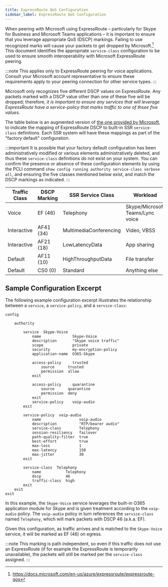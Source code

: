 ```yaml
---
title: ExpressRoute QoS Configuration
sidebar_label: ExpressRoute QoS Configuration
---
```


When peering with Microsoft using ExpressRoute – particularly for Skype for Business and Microsoft Teams applications – it is important to ensure that you leverage appropriate QoS (DSCP) markings. Failing to use recognized marks will cause your packets to get dropped by Microsoft.[^1] This document identifies the appropriate `service-class` configuration to be used to ensure smooth interoperability with Microsoft ExpressRoute peering.

:::note
This applies only to ExpressRoute peering for voice applications. Consult your Microsoft account representative to ensure these requirements apply to your peering connection for other service types.
:::

Microsoft only recognizes five different DSCP values on ExpressRoute. Any packets marked with a DSCP value other than one of these five will be dropped; therefore, _it is important to ensure any services that will leverage ExpressRoute have a service-policy that marks traffic to one of thsee five values._

The table below is an augmented version of [the one provided by Microsoft](https://docs.microsoft.com/en-us/azure/expressroute/expressroute-qos), to indicate the mapping of ExpressRoute DSCP to built-in SSR `service-class` definitions. Each SSR system will have these mappings as part of the "factory default" configuration.

:::important
It is possible that your factory default configuration has been administratively modified or various elements administratively deleted, and thus these `service-class` definitions do not exist on your system. You can confirm the presence or absence of these configuration elements by using the PCLI command `show config running authority service-class verbose all`, and ensuring the five classes mentioned below exist, and match the DSCP markings as indicated.
:::

| Traffic Class | DSCP Marking | SSR Service Class | Workload                         |
| ------------- | ------------ | - | -------------------------------- |
| Voice         | EF (46)      | Telephony | Skype/Microsoft Teams/Lync voice |
| Interactive | AF41 (34) | MultimediaConferencing | Video, VBSS |
| Interactive | AF21 (18) | LowLatencyData | App sharing |
| Default | AF11 (10) | HighThroughputData | File transfer |
| Default | CS0 (0) | Standard | Anything else |

## Sample Configuration Excerpt

The following example configuration excerpt illustrates the relationship between a `service`, a `service-policy`, and a `service-class`:

```
config

    authority

        service  Skype-Voice
            name              Skype-Voice
            description       "Skype voice traffic"
            scope             private
            security          my-encryption-policy
            application-name  O365-Skype

            access-policy     trusted
                source      trusted
                permission  allow
            exit

            access-policy     quarantine
                source      quarantine
                permission  deny
            exit
            service-policy    voip-audio
        exit

        service-policy  voip-audio
            name                 voip-audio
            description          "RTP/bearer audio"
            service-class        Telephony
            session-resiliency   failover
            path-quality-filter  true
            best-effort          true
            max-loss             1
            max-latency          150
            max-jitter           30
        exit

        service-class  Telephony
            name           Telephony
            dscp           46
            traffic-class  high
        exit
    exit
exit
```

In this example, the `Skype-Voice` service leverages the built-in O365 application module for Skype and is given treatment according to the `voip-audio` policy. The `voip-audio` policy in turn references the `service-class` named `Telephony`, which will mark packets with DSCP 46 (a.k.a. EF).

Given this configuration, as traffic arrives and is matched to the `Skype-Voice` service, it will be marked as EF (46) on egress.

:::note
This marking is path independent, so even if this traffic does not use an ExpressRoute (if for example the ExpressRoute is temporarily unavailable), the packets will still be marked per the `service-class` assigned.
:::

[^1]: https://docs.microsoft.com/en-us/azure/expressroute/expressroute-qos
